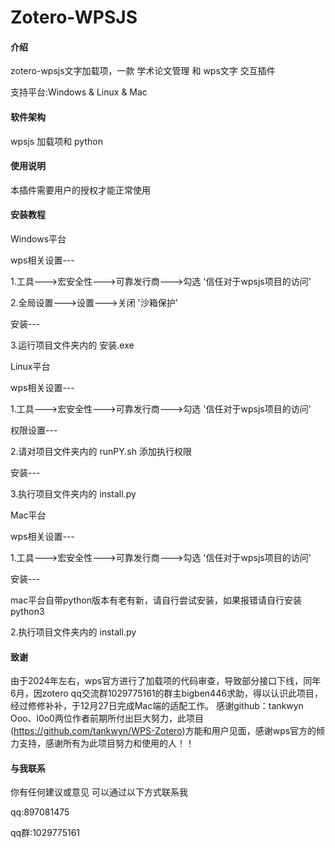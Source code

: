 # Zotero-WPSJS

#### 介绍

zotero-wpsjs文字加载项，一款 学术论文管理 和 wps文字 交互插件

支持平台:Windows & Linux & Mac

#### 软件架构

wpsjs 加载项和 python
	
#### 使用说明

本插件需要用户的授权才能正常使用

#### 安装教程

Windows平台

  wps相关设置---

   1.工具--->宏安全性--->可靠发行商--->勾选 '信任对于wpsjs项目的访问'

   2.全局设置--->设置--->关闭 '沙箱保护'

   安装---

   3.运行项目文件夹内的  安装.exe

Linux平台

  wps相关设置---

   1.工具--->宏安全性--->可靠发行商--->勾选 '信任对于wpsjs项目的访问'

   权限设置---

   2.请对项目文件夹内的 runPY.sh 添加执行权限

   安装---

   3.执行项目文件夹内的 install.py

   Mac平台

  wps相关设置---

   1.工具--->宏安全性--->可靠发行商--->勾选 '信任对于wpsjs项目的访问'

   安装---

   mac平台自带python版本有老有新，请自行尝试安装，如果报错请自行安装python3

   2.执行项目文件夹内的 install.py

#### 致谢 
  由于2024年左右，wps官方进行了加载项的代码审查，导致部分接口下线，同年6月，因zotero qq交流群1029775161的群主bigben446求助，得以认识此项目，经过修修补补，于12月27日完成Mac端的适配工作。
  感谢github：tankwyn Ooo、l0o0两位作者前期所付出巨大努力，此项目(https://github.com/tankwyn/WPS-Zotero)方能和用户见面，感谢wps官方的倾力支持，感谢所有为此项目努力和使用的人！！


#### 与我联系

你有任何建议或意见 可以通过以下方式联系我

qq:897081475

qq群:1029775161

